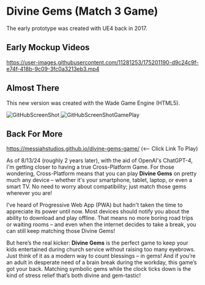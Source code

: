 # Divine Gems (Match 3 Game)
The early prototype was created with UE4 back in 2017.


## Early Mockup Videos

https://user-images.githubusercontent.com/11281253/175201190-d9c24c9f-e74f-418b-9c09-3fc0a3213eb3.mp4

## Almost There

This new version was created with the Wade Game Engine (HTML5).

![GitHubScreenShot](https://user-images.githubusercontent.com/11281253/175720048-b55e9aba-2416-491d-b3a3-8a048d9ea1e0.png)
![GitHubScreenShotGamePlay](https://user-images.githubusercontent.com/11281253/175720511-ff5492ec-c756-4f0d-8f6d-95cc140f435e.png)

## Back For More

<a href="https://messiahstudios.github.io/divine-gems-game/" target="_blank">https://messiahstudios.github.io/divine-gems-game/</a> (<-- Click Link To Play)

As of 8/13/24 (roughly 2 years later), with the aid of OpenAI's ChatGPT-4, I'm getting closer to having a true Cross-Platform Game. For those wondering, Cross-Platform means that you can play **Divine Gems** on pretty much any device – whether it's your smartphone, tablet, laptop, or even a smart TV. No need to worry about compatibility; just match those gems wherever you are!

I’ve heard of Progressive Web App (PWA) but hadn't taken the time to appreciate its power until now. Most devices should notify you about the ability to download and play offline. That means no more boring road trips or waiting rooms – and even when the internet decides to take a break, you can still keep matching those Divine Gems!

But here’s the real kicker: **Divine Gems** is the perfect game to keep your kids entertained during church service without raising too many eyebrows. Just think of it as a modern way to count blessings – in gems! And if you’re an adult in desperate need of a brain break during the workday, this game’s got your back. Matching symbolic gems while the clock ticks down is the kind of stress relief that’s both divine and gem-tastic!

